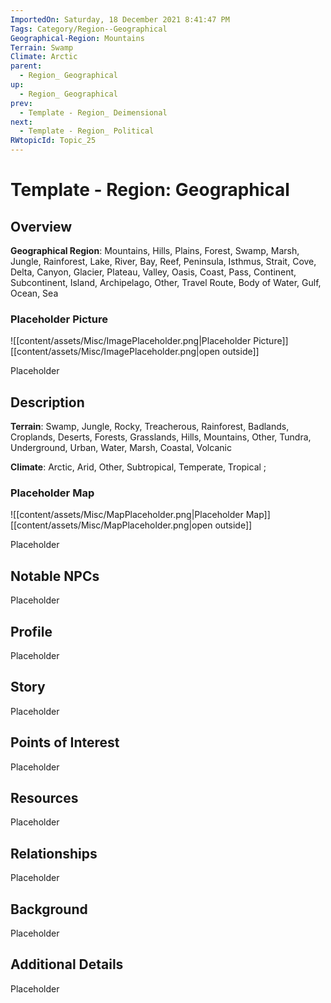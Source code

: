 ```yaml
---
ImportedOn: Saturday, 18 December 2021 8:41:47 PM
Tags: Category/Region--Geographical
Geographical-Region: Mountains
Terrain: Swamp
Climate: Arctic
parent:
  - Region_ Geographical
up:
  - Region_ Geographical
prev:
  - Template - Region_ Deimensional
next:
  - Template - Region_ Political
RWtopicId: Topic_25
---
```

# Template - Region: Geographical
## Overview
**Geographical Region**: Mountains, Hills, Plains, Forest, Swamp, Marsh, Jungle, Rainforest, Lake, River, Bay, Reef, Peninsula, Isthmus, Strait, Cove, Delta, Canyon, Glacier, Plateau, Valley, Oasis, Coast, Pass, Continent, Subcontinent, Island, Archipelago, Other, Travel Route, Body of Water, Gulf, Ocean, Sea

### Placeholder Picture
![[content/assets/Misc/ImagePlaceholder.png|Placeholder Picture]]
[[content/assets/Misc/ImagePlaceholder.png|open outside]]

Placeholder

## Description
**Terrain**: Swamp, Jungle, Rocky, Treacherous, Rainforest, Badlands, Croplands, Deserts, Forests, Grasslands, Hills, Mountains, Other, Tundra, Underground, Urban, Water, Marsh, Coastal, Volcanic

**Climate**: Arctic, Arid, Other, Subtropical, Temperate, Tropical ;

### Placeholder Map
![[content/assets/Misc/MapPlaceholder.png|Placeholder Map]]
[[content/assets/Misc/MapPlaceholder.png|open outside]]

Placeholder

## Notable NPCs
Placeholder

## Profile
Placeholder

## Story
Placeholder

## Points of Interest
Placeholder

## Resources
Placeholder

## Relationships
Placeholder

## Background
Placeholder

## Additional Details
Placeholder

